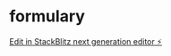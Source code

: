 # formulary

[Edit in StackBlitz next generation editor ⚡️](https://stackblitz.com/~/github.com/beck-ganjatechs/formulary)